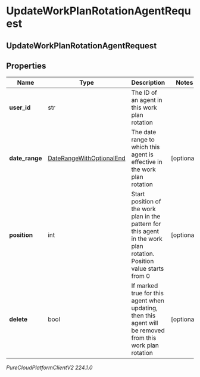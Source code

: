# UpdateWorkPlanRotationAgentRequest

## UpdateWorkPlanRotationAgentRequest

## Properties

|Name | Type | Description | Notes|
|------------ | ------------- | ------------- | -------------|
| **user_id** | str | The ID of an agent in this work plan rotation | |
| **date_range** | [DateRangeWithOptionalEnd](DateRangeWithOptionalEnd) | The date range to which this agent is effective in the work plan rotation | [optional] |
| **position** | int | Start position of the work plan in the pattern for this agent in the work plan rotation. Position value starts from 0 | [optional] |
| **delete** | bool | If marked true for this agent when updating, then this agent will be removed from this work plan rotation | [optional] |



_PureCloudPlatformClientV2 224.1.0_

